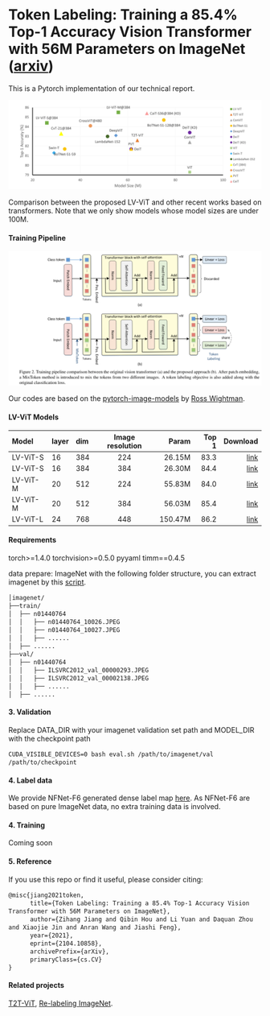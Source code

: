 # Token Labeling: Training a 85.4% Top-1 Accuracy Vision Transformer with 56M Parameters on ImageNet ([arxiv](https://arxiv.org/abs/2104.10858))

This is a Pytorch implementation of our technical report. 



![Compare](Compare.png)

Comparison between the proposed LV-ViT and other recent works based on transformers. Note that we only show models whose model sizes are under 100M.

#### Training Pipeline

![Pipeline](Pipeline.png)

Our codes are based on the [pytorch-image-models](https://github.com/rwightman/pytorch-image-models) by [Ross Wightman](https://github.com/rwightman).

#### LV-ViT Models

| Model                           | layer | dim  | Image resolution |  Param  | Top 1 |Download |
| :------------------------------ | :---- | :--- | :--------------: |-------: | ----: |   ----: |
| LV-ViT-S                        | 16    | 384  |       224        |  26.15M |  83.3 |[link](https://github.com/zihangJiang/TokenLabeling/releases/download/1.0/lvvit_s-224-83.3.pth.tar) |
| LV-ViT-S                        | 16    | 384  |       384        |  26.30M |  84.4 |[link](https://github.com/zihangJiang/TokenLabeling/releases/download/1.0/lvvit_s-26M-384-84.4.tar) |
| LV-ViT-M                        | 20    | 512  |       224        |  55.83M |  84.0 |[link](https://github.com/zihangJiang/TokenLabeling/releases/download/1.0/lvvit_m-56M-224-84.0.tar) |
| LV-ViT-M                        | 20    | 512  |       384        |  56.03M |  85.4 |[link](https://github.com/zihangJiang/TokenLabeling/releases/download/1.0/lvvit_m-56M-384-85.4.tar) |
| LV-ViT-L                        | 24    | 768  |       448        | 150.47M |  86.2 |[link](https://github.com/zihangJiang/TokenLabeling/releases/download/1.0/lvvit_l-150M-448-86.2.tar) |

#### Requirements

torch>=1.4.0
torchvision>=0.5.0
pyyaml
timm==0.4.5

data prepare: ImageNet with the following folder structure, you can extract imagenet by this [script](https://gist.github.com/BIGBALLON/8a71d225eff18d88e469e6ea9b39cef4).

```
│imagenet/
├──train/
│  ├── n01440764
│  │   ├── n01440764_10026.JPEG
│  │   ├── n01440764_10027.JPEG
│  │   ├── ......
│  ├── ......
├──val/
│  ├── n01440764
│  │   ├── ILSVRC2012_val_00000293.JPEG
│  │   ├── ILSVRC2012_val_00002138.JPEG
│  │   ├── ......
│  ├── ......
```

#### 3. Validation
Replace DATA_DIR with your imagenet validation set path and MODEL_DIR with the checkpoint path
```
CUDA_VISIBLE_DEVICES=0 bash eval.sh /path/to/imagenet/val /path/to/checkpoint
```

#### 4. Label data

We provide NFNet-F6 generated dense label map [here](https://drive.google.com/file/d/1Cat8HQPSRVJFPnBLlfzVE0Exe65a_4zh/view?usp=sharing). As NFNet-F6 are based on pure ImageNet data, no extra training data is involved.


#### 4. Training

Coming soon

#### 5. Reference
If you use this repo or find it useful, please consider citing:
```
@misc{jiang2021token,
      title={Token Labeling: Training a 85.4% Top-1 Accuracy Vision Transformer with 56M Parameters on ImageNet}, 
      author={Zihang Jiang and Qibin Hou and Li Yuan and Daquan Zhou and Xiaojie Jin and Anran Wang and Jiashi Feng},
      year={2021},
      eprint={2104.10858},
      archivePrefix={arXiv},
      primaryClass={cs.CV}
}
```

#### Related projects
[T2T-ViT](https://github.com/yitu-opensource/T2T-ViT/), [Re-labeling ImageNet](https://github.com/naver-ai/relabel_imagenet).
